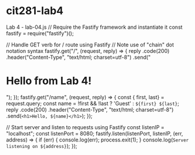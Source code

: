 # cit281-lab4

Lab 4 - lab-04.js
// Require the Fastify framework and instantiate it
const fastify = require("fastify")();

// Handle GET verb for / route using Fastify
// Note use of "chain" dot notation syntax
fastify.get("/", (request, reply) => {
  reply
    .code(200)
    .header("Content-Type", "text/html; charset=utf-8")
    .send("<h1>Hello from Lab 4!</h1>");
});
fastify.get("/name", (request, reply) => {
  const { first, last} = request.query;
  const name = !first && !last ? 'Guest' : `${first} ${last}`;
  reply
    .code(200)
    .header("Content-Type", "text/html; charset=utf-8")
    .send(`<h1>Hello, ${name}</h1>`);
});

// Start server and listen to requests using Fastify
const listenIP = "localhost";
const listenPort = 8080;
fastify.listen(listenPort, listenIP, (err, address) => {
  if (err) {
    console.log(err);
    process.exit(1);
  }
  console.log(`Server listening on ${address}`);
});
